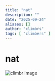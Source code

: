 ```yaml
---
title: "nat"
description: ""
date: "2025-09-24"
aliases: []
author: "climbrs"
tags: [ "climbers" ]
---
```



# nat


<img src="images/peak-climbr.jpg" 
  class="fit-picture"  alt="climbr image" />